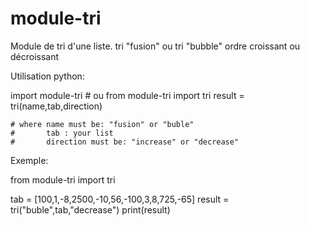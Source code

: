 # module-tri

Module de tri d'une liste.
tri "fusion" ou tri "bubble"
ordre croissant ou décroissant

Utilisation python:

import module-tri #  ou from module-tri import tri
result = tri(name,tab,direction)

    # where name must be: "fusion" or "buble"
    #       tab : your list
    #       direction must be: "increase" or "decrease"
    
 Exemple:
 
 from module-tri import tri
 
 tab = [100,1,-8,2500,-10,56,-100,3,8,725,-65]
 result = tri("buble",tab,"decrease")
 print(result)
